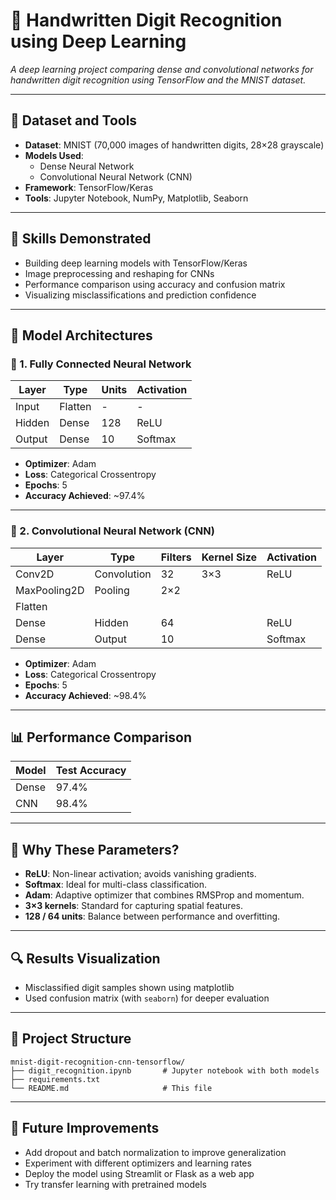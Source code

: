 # 🧠 Handwritten Digit Recognition using Deep Learning

_A deep learning project comparing dense and convolutional networks for handwritten digit recognition using TensorFlow and the MNIST dataset._

---

## 📂 Dataset and Tools

- **Dataset**: MNIST (70,000 images of handwritten digits, 28×28 grayscale)
- **Models Used**:
  - Dense Neural Network
  - Convolutional Neural Network (CNN)
- **Framework**: TensorFlow/Keras
- **Tools**: Jupyter Notebook, NumPy, Matplotlib, Seaborn

---

## 🧰 Skills Demonstrated
- Building deep learning models with TensorFlow/Keras
- Image preprocessing and reshaping for CNNs
- Performance comparison using accuracy and confusion matrix
- Visualizing misclassifications and prediction confidence

---

## 🚀 Model Architectures

### 🔷 1. Fully Connected Neural Network

| Layer   | Type    | Units | Activation |
|---------|---------|-------|------------|
| Input   | Flatten | -     | -          |
| Hidden  | Dense   | 128   | ReLU       |
| Output  | Dense   | 10    | Softmax    |

- **Optimizer**: Adam  
- **Loss**: Categorical Crossentropy  
- **Epochs**: 5  
- **Accuracy Achieved**: ~97.4%

---

### 🔶 2. Convolutional Neural Network (CNN)

| Layer       | Type        | Filters | Kernel Size | Activation |
|-------------|-------------|---------|-------------|------------|
| Conv2D      | Convolution | 32      | 3×3         | ReLU       |
| MaxPooling2D| Pooling     | 2×2     |             |            |
| Flatten     |             |         |             |            |
| Dense       | Hidden      | 64      |             | ReLU       |
| Dense       | Output      | 10      |             | Softmax    |

- **Optimizer**: Adam  
- **Loss**: Categorical Crossentropy  
- **Epochs**: 5  
- **Accuracy Achieved**: ~98.4%

---

## 📊 Performance Comparison

| Model | Test Accuracy |
|-------|---------------|
| Dense | 97.4%         |
| CNN   | 98.4%         |

---

## 📌 Why These Parameters?

- **ReLU**: Non-linear activation; avoids vanishing gradients.
- **Softmax**: Ideal for multi-class classification.
- **Adam**: Adaptive optimizer that combines RMSProp and momentum.
- **3×3 kernels**: Standard for capturing spatial features.
- **128 / 64 units**: Balance between performance and overfitting.

---

## 🔍 Results Visualization

- Misclassified digit samples shown using matplotlib
- Used confusion matrix (with `seaborn`) for deeper evaluation

---

## 📁 Project Structure

```
mnist-digit-recognition-cnn-tensorflow/
├── digit_recognition.ipynb       # Jupyter notebook with both models
├── requirements.txt     
└── README.md                     # This file
```
---

## 🚀 Future Improvements
- Add dropout and batch normalization to improve generalization
- Experiment with different optimizers and learning rates
- Deploy the model using Streamlit or Flask as a web app
- Try transfer learning with pretrained models
